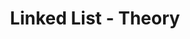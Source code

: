 ---
title: Linked List - Theory
description: Linked list is a linear data structure with separate objects.
---